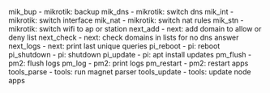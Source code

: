 mik_bup - mikrotik: backup
mik_dns - mikrotik: switch dns
mik_int - mikrotik: switch interface
mik_nat - mikrotik: switch nat rules
mik_stn - mikrotik: switch wifi to ap or station
next_add - next: add domain to allow or deny list
next_check - next: check domains in lists for no dns answer
next_logs - next: print last unique queries
pi_reboot - pi: reboot
pi_shutdown - pi: shutdown
pi_update - pi: apt install updates
pm_flush - pm2: flush logs
pm_log - pm2: print logs
pm_restart - pm2: restart apps
tools_parse - tools: run magnet parser
tools_update - tools: update node apps
